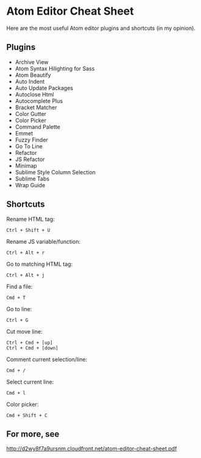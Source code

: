 # Atom Editor Cheat Sheet

Here are the most useful Atom editor plugins and shortcuts (in my opinion).

## Plugins

* Archive View
* Atom Syntax Hilighting for Sass
* Atom Beautify
* Auto Indent
* Auto Update Packages
* Autoclose Html
* Autocomplete Plus
* Bracket Matcher
* Color Gutter
* Color Picker
* Command Palette
* Emmet
* Fuzzy Finder
* Go To Line
* Refactor
* JS Refactor
* Minimap
* Sublime Style Column Selection
* Sublime Tabs
* Wrap Guide


## Shortcuts

Rename HTML tag:

    Ctrl + Shift + U
    
Rename JS variable/function:

    Ctrl + Alt + r

Go to matching HTML tag:

    Ctrl + Alt + j

Find a file:

    Cmd + T

Go to line:

    Ctrl + G

Cut move line:

    Ctrl + Cmd + [up]
    Ctrl + Cmd + [down]
  
Comment current selection/line:

    Cmd + /
  
Select current line:

    Cmd + l
    
Color picker:
    
    Cmd + Shift + C

## For more, see

http://d2wy8f7a9ursnm.cloudfront.net/atom-editor-cheat-sheet.pdf
